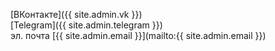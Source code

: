 [ВКонтакте]({{ site.admin.vk }})<br>
[Telegram]({{ site.admin.telegram }})<br>
эл. почта [{{ site.admin.email }}](mailto:{{ site.admin.email }})
